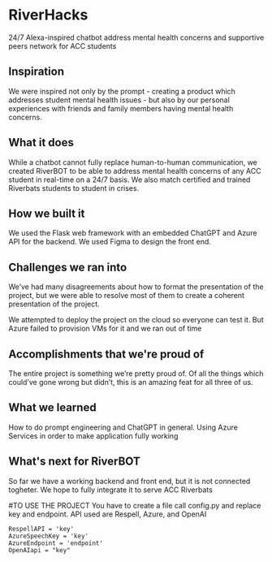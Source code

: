 # RiverHacks
24/7 Alexa-inspired chatbot address mental health concerns and supportive peers network for ACC students

## Inspiration

We were inspired not only by the prompt - creating a product which addresses student mental health issues - but also by our personal experiences with friends and family members having mental health concerns.

## What it does

While a chatbot cannot fully replace human-to-human communication, we created RiverBOT to be able to address mental health concerns of any ACC student in real-time on a 24/7 basis. We also match certified and trained Riverbats students to student in crises.

## How we built it

We used the Flask web framework with an embedded ChatGPT and Azure API for the backend. We used Figma to design the front end.

## Challenges we ran into

We’ve had many disagreements about how to format the presentation of the project, but we were able to resolve most of them to create a coherent presentation of the project.

We attempted to deploy the project on the cloud so everyone can test it. But Azure failed to provision VMs for it and we ran out of time

## Accomplishments that we're proud of

The entire project is something we’re pretty proud of. Of all the things which could’ve gone wrong but didn’t, this is an amazing feat for all three of us.

## What we learned

How to do prompt engineering and ChatGPT in general.
Using Azure Services in order to make application fully working

## What's next for RiverBOT

So far we have a working backend and front end, but it is not connected togheter. We hope to fully integrate it to serve ACC Riverbats

#TO USE THE PROJECT
You have to create a file call config.py and replace key and endpoint. API used are Respell, Azure, and OpenAI
```
RespellAPI = 'key'
AzureSpeechKey = 'key'
AzureEndpoint = 'endpoint'
OpenAIapi = "key"
```
